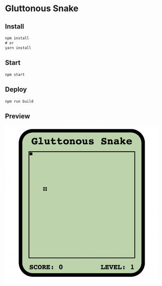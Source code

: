 # Gluttonous Snake

## Install
```shell
npm install
# or
yarn install
```

## Start
```shell
npm start
```

## Deploy
```shell
npm run build
```

## Preview

![](./public/img/preview.png)
